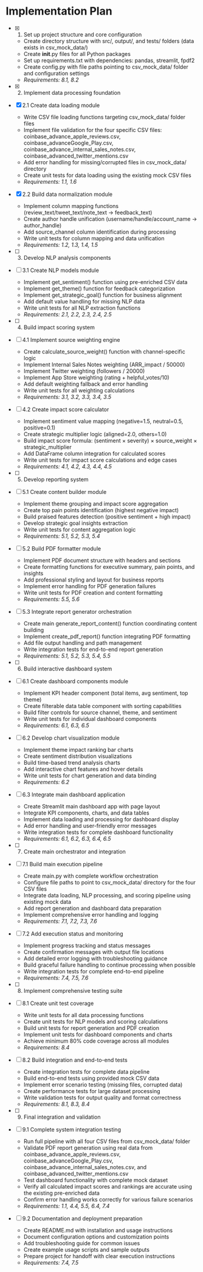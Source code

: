 # Implementation Plan

- [x] 1. Set up project structure and core configuration

  - Create directory structure with src/, output/, and tests/ folders (data exists in csv_mock_data/)
  - Create **init**.py files for all Python packages
  - Set up requirements.txt with dependencies: pandas, streamlit, fpdf2
  - Create config.py with file paths pointing to csv_mock_data/ folder and configuration settings
  - _Requirements: 8.1, 8.2_

- [x] 2. Implement data processing foundation
- [x] 2.1 Create data loading module

  - Write CSV file loading functions targeting csv_mock_data/ folder files
  - Implement file validation for the four specific CSV files: coinbase_advance_apple_reviews.csv, coinbase_advanceGoogle_Play.csv, coinbase_advance_internal_sales_notes.csv, coinbase_advanced_twitter_mentions.csv
  - Add error handling for missing/corrupted files in csv_mock_data/ directory
  - Create unit tests for data loading using the existing mock CSV files
  - _Requirements: 1.1, 1.6_

- [x] 2.2 Build data normalization module

  - Implement column mapping functions (review_text/tweet_text/note_text → feedback_text)
  - Create author handle unification (username/handle/account_name → author_handle)
  - Add source_channel column identification during processing
  - Write unit tests for column mapping and data unification
  - _Requirements: 1.2, 1.3, 1.4, 1.5_

- [ ] 3. Develop NLP analysis components
- [ ] 3.1 Create NLP models module

  - Implement get_sentiment() function using pre-enriched CSV data
  - Implement get_theme() function for feedback categorization
  - Implement get_strategic_goal() function for business alignment
  - Add default value handling for missing NLP data
  - Write unit tests for all NLP extraction functions
  - _Requirements: 2.1, 2.2, 2.3, 2.4, 2.5_

- [ ] 4. Build impact scoring system
- [ ] 4.1 Implement source weighting engine

  - Create calculate_source_weight() function with channel-specific logic
  - Implement Internal Sales Notes weighting (ARR_impact / 50000)
  - Implement Twitter weighting (followers / 20000)
  - Implement App Store weighting (rating + helpful_votes/10)
  - Add default weighting fallback and error handling
  - Write unit tests for all weighting calculations
  - _Requirements: 3.1, 3.2, 3.3, 3.4, 3.5_

- [ ] 4.2 Create impact score calculator

  - Implement sentiment value mapping (negative=1.5, neutral=0.5, positive=0.1)
  - Create strategic multiplier logic (aligned=2.0, others=1.0)
  - Build impact score formula: (sentiment × severity) × source_weight × strategic_multiplier
  - Add DataFrame column integration for calculated scores
  - Write unit tests for impact score calculations and edge cases
  - _Requirements: 4.1, 4.2, 4.3, 4.4, 4.5_

- [ ] 5. Develop reporting system
- [ ] 5.1 Create content builder module

  - Implement theme grouping and impact score aggregation
  - Create top pain points identification (highest negative impact)
  - Build praised features detection (positive sentiment + high impact)
  - Develop strategic goal insights extraction
  - Write unit tests for content aggregation logic
  - _Requirements: 5.1, 5.2, 5.3, 5.4_

- [ ] 5.2 Build PDF formatter module

  - Implement PDF document structure with headers and sections
  - Create formatting functions for executive summary, pain points, and insights
  - Add professional styling and layout for business reports
  - Implement error handling for PDF generation failures
  - Write unit tests for PDF creation and content formatting
  - _Requirements: 5.5, 5.6_

- [ ] 5.3 Integrate report generator orchestration

  - Create main generate_report_content() function coordinating content building
  - Implement create_pdf_report() function integrating PDF formatting
  - Add file output handling and path management
  - Write integration tests for end-to-end report generation
  - _Requirements: 5.1, 5.2, 5.3, 5.4, 5.5_

- [ ] 6. Build interactive dashboard system
- [ ] 6.1 Create dashboard components module

  - Implement KPI header component (total items, avg sentiment, top theme)
  - Create filterable data table component with sorting capabilities
  - Build filter controls for source channel, theme, and sentiment
  - Write unit tests for individual dashboard components
  - _Requirements: 6.1, 6.3, 6.5_

- [ ] 6.2 Develop chart visualization module

  - Implement theme impact ranking bar charts
  - Create sentiment distribution visualizations
  - Build time-based trend analysis charts
  - Add interactive chart features and hover details
  - Write unit tests for chart generation and data binding
  - _Requirements: 6.2_

- [ ] 6.3 Integrate main dashboard application

  - Create Streamlit main dashboard app with page layout
  - Integrate KPI components, charts, and data tables
  - Implement data loading and processing for dashboard display
  - Add error handling and user-friendly error messages
  - Write integration tests for complete dashboard functionality
  - _Requirements: 6.1, 6.2, 6.3, 6.4, 6.5_

- [ ] 7. Create main orchestrator and integration
- [ ] 7.1 Build main execution pipeline

  - Create main.py with complete workflow orchestration
  - Configure file paths to point to csv_mock_data/ directory for the four CSV files
  - Integrate data loading, NLP processing, and scoring pipeline using existing mock data
  - Add report generation and dashboard data preparation
  - Implement comprehensive error handling and logging
  - _Requirements: 7.1, 7.2, 7.3, 7.6_

- [ ] 7.2 Add execution status and monitoring

  - Implement progress tracking and status messages
  - Create confirmation messages with output file locations
  - Add detailed error logging with troubleshooting guidance
  - Build graceful failure handling to continue processing when possible
  - Write integration tests for complete end-to-end pipeline
  - _Requirements: 7.4, 7.5, 7.6_

- [ ] 8. Implement comprehensive testing suite
- [ ] 8.1 Create unit test coverage

  - Write unit tests for all data processing functions
  - Create unit tests for NLP models and scoring calculations
  - Build unit tests for report generation and PDF creation
  - Implement unit tests for dashboard components and charts
  - Achieve minimum 80% code coverage across all modules
  - _Requirements: 8.4_

- [ ] 8.2 Build integration and end-to-end tests

  - Create integration tests for complete data pipeline
  - Build end-to-end tests using provided mock CSV data
  - Implement error scenario testing (missing files, corrupted data)
  - Create performance tests for large dataset processing
  - Write validation tests for output quality and format correctness
  - _Requirements: 8.1, 8.3, 8.4_

- [ ] 9. Final integration and validation
- [ ] 9.1 Complete system integration testing

  - Run full pipeline with all four CSV files from csv_mock_data/ folder
  - Validate PDF report generation using real data from coinbase_advance_apple_reviews.csv, coinbase_advanceGoogle_Play.csv, coinbase_advance_internal_sales_notes.csv, and coinbase_advanced_twitter_mentions.csv
  - Test dashboard functionality with complete mock dataset
  - Verify all calculated impact scores and rankings are accurate using the existing pre-enriched data
  - Confirm error handling works correctly for various failure scenarios
  - _Requirements: 1.1, 4.4, 5.5, 6.4, 7.4_

- [ ] 9.2 Documentation and deployment preparation
  - Create README.md with installation and usage instructions
  - Document configuration options and customization points
  - Add troubleshooting guide for common issues
  - Create example usage scripts and sample outputs
  - Prepare project for handoff with clear execution instructions
  - _Requirements: 7.4, 7.5_

